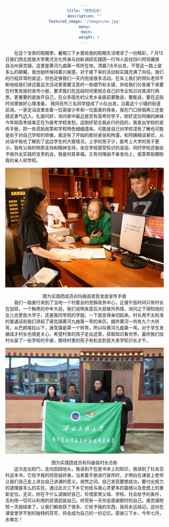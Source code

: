 ```yaml
---
title: "随梦启航"
description: ""
featured_image: '/images/wo.jpg'
menu:
  main:
    weight: 1
---
```

<div style="text-align: left; text-indent: 2em;">在这个宝贵的假期里，暑期三下乡更给我的假期生活增添了一份精彩，7 月12日我们西北民族大学黄河文化传承与创新调研实践团一行16人前往四川阿坝藏族自治州唐克镇，这里是黄河九曲第一弯所在地。清晨7点半出发，不管这一路上是多么的颠簸，我也始终保持着兴奋感，对于接下来的活动和实践充满了向往。我们的行程非常的紧迫，但也足够我们一天内完成很多活动。在车上我们的带队老师不断地给我们讲述着这次活动里需要注意的一些细节和关键，并给我们分发接下来要在村里发放的宣传小册，要求我们在这段时间里结合自己的专业知识对其进行熟悉，更重要的是放开自己，在众多陌生的父老乡亲面前要敢说，要能说，要在这段时间里做好心理准备。
我同另外三名同学组成了小队出发，沿着这个小镇的街道前进。一家足浴店里坐着一位英俊少年和一位面善的母亲，我在门口徘徊再三还是鼓足勇气迈入，礼貌问好，询问家中最近是否有高考的学子，刚好这位阿姨的妹妹今年刚高考结束正在为报考学校发愁。这刚好契合我此行的目的，我拿出学校的宣传手册，把一些资助政策和学校特色细细道来。可能是自己对学校深有了解也可能是处于对自己学校的骄傲，我没有了开始的那份紧张和拘谨，和阿姨相谈甚欢，从对话中我也了解到了这边学生的大致情况，上学的孩子少，能考上大学的孩子更少。我有父母的物质支持和精神支持，坐在学校感受知识的滋润，同时学校还能给予我外出实践的宝贵机会，我是何其幸福，又有何理由不奋发向上，报答帮助期盼我的亲人和学校。</div>

![markdown](/images/three.png)
<body style="text-align: center;"><p style="display: inline;">图为实践团成员向玛曲县居民发放宣传手册</p >
<div style="text-align: left; text-indent: 2em;">我们一路直行来到了当地一个村委会的党群政务中心，正值午饭时间只有村长在加班，一个黝黑的中年大叔，我们说明来意后大叔格外热情，询问之下得知他的女儿也曾民大学子，还是我同学院的学姐，一下就变得亲切起来。村长用不太标准的普通话和我们讲起了唐克镇黄河九曲第一弯的来历，据传黄河一共有九个大转弯，从巴颜喀拉山下，唐克镇是第一个转弯，所以叫黄河九曲第一弯。对于学生发展成才村长也很是关心，希望村里的孩子走出这里，获取知识看世界，最终我们给村长留了一些学校的手册，期待村里的孩子有机会到民大来学知识长才干。</div>


![markdown](/images/threethree.png)
<body style="text-align: center;"><p style="display: inline;">图为实践团成员和玛曲县村长合影</p >
<div style="text-align: left; text-indent: 2em;">这次走出校门，走向田园地头，我读到不在是书本上的知识，我读到了社会百科这本书，它给予我的将受益终身。当拿着手册进行宣传时，才明白在课堂上老师让我们自己走上讲台自己讲课的意义。突然之间，自己发现要想成功，要付出努力的道理是多么的实在。通过此次三下乡它也给与我心灵更多的震撼以及思想上的重新定位。无论，你在干什么请做好自己，珍惜家里父母、学校、社会给予的条件，去利用一切可以利用的资源武装自己。终究有一天你会感谢那时的自己。唐克镇短短一天就结束了，让我们都收获了很多，它给予我的东西，我将永远铭记。这份在课堂里学不到的独特的芬芳，将会成为自己的一份记忆。感谢三下乡，今年七月，永难忘！</div>
